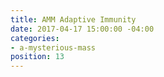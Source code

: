 ```yaml
---
title: AMM Adaptive Immunity
date: 2017-04-17 15:00:00 -04:00
categories:
- a-mysterious-mass
position: 13
---
```



